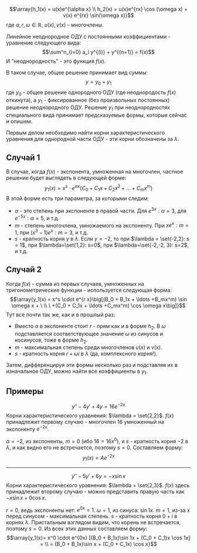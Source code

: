$$\array{h_1(x) = u(x)e^{\alpha x} \\ h_2(x) = u(x)e^{rx} \cos (\omega x) + v(x) e^{rx} \sin(\omega x)}$$
где $\alpha, r, \omega \in \mathbb R$, $u(x), v(x)$ - многочлены.

Линейное неоднородное ОДУ с постоянными коэффициентами - уравнение следующего вида:
$$\sum^n_{i=0} a_i y^{(i)} + y^{(n+1)} = f(x)$$
И "неоднородность" - это функция $f(x)$.

В таком случае, общее решение принимает вид суммы:
$$y = y_0 + y_1$$
где $y_0$ - общее решение однородного ОДУ (где неоднородость $f(x)$ откинута), а $y_1$ - фиксированное (без произвольных постоянных) решение неоднородного ОДУ. Решение $y_1$ при неоднородностях специального вида принимает предсказуемые формы, которые сейчас и опишем.

Первым делом необходимо найти корни характеристического уравнения для однородной части ОДУ - эти корни обозначены за $\lambda$.
## Случай 1
В случае, когда $f(x)$ - экспонента, умноженная на многочлен, частное решение будет выглядеть в следующей форме:
$$y_1(x) = x^s \cdot e^{\alpha x}(C_0 + C_1x + C_2x^2 + \ldots + C_mx^m)$$
В этой форме есть три параметра, за которыми следим:
- $\alpha$ - это степень при экспоненте в правой части. Для $e^{3x}:\alpha=3$, для $e^{-5x}: \alpha =5$, и т.д.
- $m$ - степень многочлена, умножаемого на экспоненту. При $xe^{x}: m=1$, при $(x^3-1)e^x: m=3$, и т.д.
- $s$ - кратность корня $\gamma$ в $\lambda$. Если $\gamma =-2$, то при $\lambda = \set{-2,2}: s = 1$, при $\lambda=\set{1,2}: s=0$, при $\lambda=\set{-2,-2, 3}: s=2$, и т.д.

## Случай 2
Когда $f(x)$ - сумма из первых случаев, умноженных на тригонометрические функции - используется следующая форма:
$$\array{y_1(x) = x^s \cdot e^{r x}\big[(B_0 + B_1x + \ldots +B_mx^m) \sin \omega x + \ \\ \ +(C_0 + C_1x + \ldots +C_mx^m) \cos \omega x\big]}$$
Тут все почти так же, как и в прошлый раз:
- Вместо $\alpha$ в экспоненте стоит $r$ - прям как и в форме $h_2$. В $\omega$ подставляется соответствующее значение $\omega$ из синусов и косинусов, тоже в форме $h_2$.
- $m$ - максимальная степень среди многочленов $u(x)$ и $v(x)$.
- $s$ - кратность корня $r + \omega i$ в $\lambda$ (да, комплексного корня!).

Затем, дифференцируя эти формы несколько раз и подставляя их в изначальное ОДУ, можно найти все коэффициенты в $y_1$.

## Примеры
$$y''-4y'+4y=16e^{-2x}$$
Корни характеристического уравнения: $\lambda = \set{2,2}$.
$f(x)$ принадлежит первому случаю - многочлен $16$ умноженный на экспоненту $e^{-2x}$.

$\alpha = -2$, из экспоненты, $m=0$ (ибо $16 = 16x^0$), и $s$ - кратность корня $-2$ в $\lambda$, и как видно его не встречается, поэтому $s=0$. Составляем форму:
$$y_1(x) = Ae^{-2x}$$

---
$$y''-5y'+6y=-x\sin x$$
Корни характеристического уравнения: $\lambda = \set{2,3}$.
$f(x)$ здесь принадлежит второму случаю - можно представить правую часть как $-x \sin x + 0 \cos x$.

$r =0$, ведь экспоненты нет: $e^{0x} = 1$. $\omega = 1$, из синуса: $\sin 1x$.
$m = 1$, из-за $x$ перед синусом - максимальная степень. $s$ - кратность корня $0 + i$ в корнях $\lambda$. Пристальным взглядом видим, что корень не встречается, поэтому $s=0$. Из всех этих данных составляем форму:
$$\array{y_1(x)= x^0 \cdot e^{0x} [(B_0 + B_1x)\sin 1x + (C_0 + C_1)x \cos 1x] = \\ = (B_0 + B_1x)\sin x + (C_0 + C_1x) \cos x}$$
